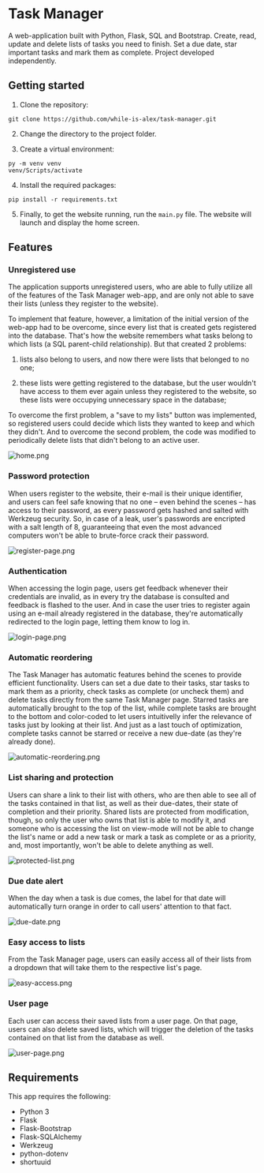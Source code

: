 # Task Manager
A web-application built with Python, Flask, SQL and Bootstrap. Create, read, update and delete lists of tasks you need to finish. Set a due date, star important tasks and mark them as complete. Project developed independently.

## Getting started
1. Clone the repository:
```
git clone https://github.com/while-is-alex/task-manager.git
```

2. Change the directory to the project folder.

3. Create a virtual environment:
```
py -m venv venv
venv/Scripts/activate
```

4. Install the required packages:
```
pip install -r requirements.txt
```

5. Finally, to get the website running, run the `main.py` file. The website will launch and display the home screen.

## Features
### Unregistered use
The application supports unregistered users, who are able to fully utilize all of the features of the Task Manager web-app, and are only not able to save their lists (unless they register to the website).

To implement that feature, however, a limitation of the initial version of the web-app had to be overcome, since every list that is created gets registered into the database. That's how the website remembers what tasks belong to which lists (a SQL parent-child relationship). But that created 2 problems: 

1. lists also belong to users, and now there were lists that belonged to no one;

2. these lists were getting registered to the database, but the user wouldn't have access to them ever again unless they registered to the website, so these lists were occupying unnecessary space in the database;

To overcome the first problem, a "save to my lists" button was implemented, so registered users could decide which lists they wanted to keep and which they didn't. And to overcome the second problem, the code was modified to periodically delete lists that didn't belong to an active user.

![home.png](https://i.ibb.co/F33xG2b/home-page.png)

### Password protection
When users register to the website, their e-mail is their unique identifier, and users can feel safe knowing that no one – even behind the scenes – has access to their password, as every password gets hashed and salted with Werkzeug security. So, in case of a leak, user's passwords are encripted with a salt length of 8, guaranteeing that even the most advanced computers won't be able to brute-force crack their password.

![register-page.png](https://i.ibb.co/7yDnmZK/register-page.png)

### Authentication
When accessing the login page, users get feedback whenever their credentials are invalid, as in every try the database is consulted and feedback is flashed to the user. And in case the user tries to register again using an e-mail already registered in the database, they're automatically redirected to the login page, letting them know to log in.

![login-page.png](https://i.ibb.co/7rPhdL2/already-registered.png)

### Automatic reordering
The Task Manager has automatic features behind the scenes to provide efficient functionality. Users can set a due date to their tasks, star tasks to mark them as a priority, check tasks as complete (or uncheck them) and delete tasks directly from the same Task Manager page. Starred tasks are automatically brought to the top of the list, while complete tasks are brought to the bottom and color-coded to let users intuitivelly infer the relevance of tasks just by looking at their list. And just as a last touch of optimization, complete tasks cannot be starred or receive a new due-date (as they're already done).

![automatic-reordering.png](https://i.ibb.co/rFzTd28/automatic-reordering.png)

### List sharing and protection
Users can share a link to their list with others, who are then able to see all of the tasks contained in that list, as well as their due-dates, their state of completion and their priority. Shared lists are protected from modification, though, so only the user who owns that list is able to modify it, and someone who is accessing the list on view-mode will not be able to change the list's name or add a new task or mark a task as complete or as a priority, and, most importantly, won't be able to delete anything as well.

![protected-list.png](https://i.ibb.co/f2hwHyv/protected-list.png)

### Due date alert
When the day when a task is due comes, the label for that date will automatically turn orange in order to call users' attention to that fact.

![due-date.png](https://i.ibb.co/kgRmSDH/due-date.png)

### Easy access to lists
From the Task Manager page, users can easily access all of their lists from a dropdown that will take them to the respective list's page.

![easy-access.png](https://i.ibb.co/WWKHx41/easy-access-to-lists.png)

### User page
Each user can access their saved lists from a user page. On that page, users can also delete saved lists, which will trigger the deletion of the tasks contained on that list from the database as well.

![user-page.png](https://i.ibb.co/6JnQtzw/user-page.png)

## Requirements
This app requires the following:

+ Python 3
+ Flask
+ Flask-Bootstrap
+ Flask-SQLAlchemy
+ Werkzeug
+ python-dotenv
+ shortuuid

